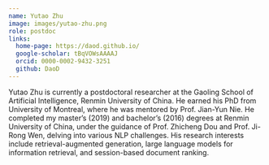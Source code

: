 ```yaml
---
name: Yutao Zhu
image: images/yutao-zhu.png
role: postdoc
links:
  home-page: https://daod.github.io/
  google-scholar: tBqVOWsAAAAJ
  orcid: 0000-0002-9432-3251
  github: DaoD
---
```


Yutao Zhu is currently a postdoctoral researcher at the Gaoling School of Artificial Intelligence, Renmin University of China. He earned his PhD from University of Montreal, where he was mentored by Prof. Jian-Yun Nie. He completed my master’s (2019) and bachelor’s (2016) degrees at Renmin University of China, under the guidance of Prof. Zhicheng Dou and Prof. Ji-Rong Wen, delving into various NLP challenges. His research interests include retrieval-augmented generation, large language models for information retrieval, and session-based document ranking.
